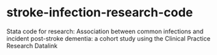 # stroke-infection-research-code

Stata code for research: Association between common infections and incident post-stroke dementia: a cohort study using the Clinical Practice Research Datalink
